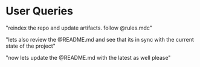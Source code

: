 # User Queries
<!-- User queries to be updated on every query. -->

<!-- 
DO NOT DELETE THIS EXAMPLE - It serves as a format guide

Format for recording queries:
"This is an example of a user query. It shows how queries should be formatted in this document with the query text in quotes."
-->

"reindex the repo and update artifacts. follow @rules.mdc"

"lets also review the @README.md and see that its in sync with the current state of the project"

"now lets update the @README.md with the latest as well please"
